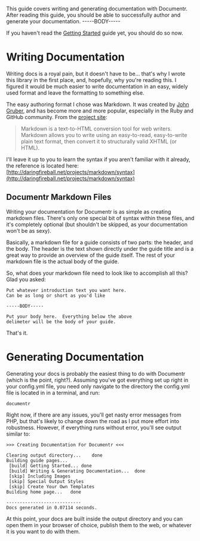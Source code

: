This guide covers writing and generating documentation with Documentr.  After reading this guide, you should be able to 
successfully author and generate your documentation.
-----BODY-----

If you haven't read the [Getting Started](getting_started.html) guide yet, you should do so now.

# Writing Documentation

Writing docs is a royal pain, but it doesn't have to be... that's why I wrote this library in the first place, and, hopefully, 
why you're reading this.  I figured it would be much easier to write documentation in an easy, widely used format and leave the
formatting to something else.

The easy authoring format I chose was Markdown.  It was created by [John Gruber](http://daringfireball.net), and has become more
and more popular, especially in the Ruby and GitHub community.  From the [project site](http://daringfireball.net/projects/markdown/):

<blockquote>Markdown is a text-to-HTML conversion tool for web writers. Markdown allows you to write using an easy-to-read, easy-to-write plain text format, then convert it to structurally valid XHTML (or HTML).</blockquote>

I'll leave it up to you to learn the syntax if you aren't familiar with it already, the reference is located here: [http://daringfireball.net/projects/markdown/syntax](http://daringfireball.net/projects/markdown/syntax)

## Documentr Markdown Files

Writing your documentation for Documentr is as simple as creating markdown files.  There's only one special bit of syntax within these files, and it's completely optional (but shouldn't be
skipped, as your documentation won't be as sexy).

Basically, a markdown file for a guide consists of two parts: the header, and the body.  The header is the text shown directly under the guide title and is a great way to provide an overview of
the guide itself. The rest of your markdown file is the actual body of the guide.

So, what does your markdown file need to look like to accomplish all this?  Glad you asked:

	Put whatever introduction text you want here.  
	Can be as long or short as you'd like
	
	-----BODY-----
	
	Put your body here.  Everything below the above 
	delimeter will be the body of your guide.
	
That's it.

# Generating Documentation

Generating your docs is probably the easiest thing to do with Documentr (which is the point, right?).  Assuming you've got everything set up right in your
config.yml file, you need only navigate to the directory the config.yml file is located in in a terminal, and run:

	documentr
	
Right now, if there are any issues, you'll get nasty error messages from PHP, but that's likely to change down the road as I put more effort into 
robustness.  However, if everything runs without error, you'll see output similar to:
	
	>>> Creating Documentation For Documentr <<<

	Clearing output directory...	done
	Building guide pages...
	 [build] Getting Started...	done
	 [build] Writing & Generating Documentation...	done
	 [skip] Including Images 
	 [skip] Special Output Styles 
	 [skip] Create Your Own Templates 
	Building home page...	done

	----------------------------
	Docs generated in 0.07114 seconds.
	
At this point, your docs are built inside the output directory and you can open them in your browser of choice, publish them to the web, or whatever it is
you want to do with them.